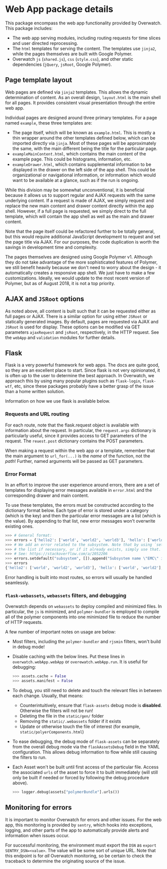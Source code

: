 # Web App package details

This package encompass the web app functionality provided by Overwatch. This package includes:

- The web app serving modules, including routing requests for time slices and user directed reprocessing.
- The `html` templates for serving the content. The templates use `jinja2`, while the pages themselves are
  built with Google Polymer.
- Overwatch `js` (`shared.js`), `css` (`style.css`), and other static dependencies (`jQuery`, `jsRoot`,
  Google Polymer).

## Page template layout

Web pages are defined via `jinja2` templates. This allows the dynamic determination of content. As an overall
design, `layout.html` is the main shell for all pages. It provides consistent visual presentation through the
entire web app.

Individual pages are designed around three primary templates. For a page named `example`, these three
templates are:

- The page itself, which will be known as `example.html`. This is mostly a thin wrapper around the other
  templates defined below, which can be imported directly via `jinja`. Most of these pages will be approximately
  the same, with the main different being the title for the particular page.
- `exampleMainContent.html`, which contains the main content of the example page. This could be histograms,
  information, etc.
- `exampleDrawer.html`, which contains supplemental information to be displayed in the drawer on the left side of the
  app shell. This could be organizational or navigational information, or information which would want to be
  available at a glance, such as if the run is ongoing.

While this division may be somewhat unconventional, it is beneficial because it allows us to support regular
and AJAX requests with the same underlying content. If a request is made of AJAX, we simply request and
replace the new main content and drawer content directly within the app shell. However, if a full page is
requested, we simply direct to the full template, which will contain the app shell as well as the main and
drawer content.

Note that the page itself could be refactored further to be totally general, but this would require additional
JavaScript development to request and set the page title via AJAX. For our purposes, the code duplication is
worth the savings in development time and complexity.

The pages themselves are designed using Google Polymer v1. Although they do not take advantage of the more
sophisticated features of Polymer, we still benefit heavily because we don't need to worry about the design -
it automatically creates a responsive app shell. We just have to make a few customizations. Ideally, we would
update to the most recent version of Polymer, but as of August 2018, it is not a top priority.

## AJAX and `JSRoot` options

As noted above, all content is built such that it can be requested either as full pages or AJAX. There is a
similar option for using either `JSRoot` or statically generated images. By default, pages are requested via
AJAX and `JSRoot` is used for display. These options can be modified via GET parameters `ajaxRequest` and
`jsRoot`, respectively, in the HTTP request. See the `webApp` and `validation` modules for further details.

## Flask

Flask is a very powerful framework for web apps. The docs are quite good, so they are an excellent place to
start. Since flask is not very opinionated, it is often up to the user to determine the best approach. In
Overwatch, we approach this by using many popular plugins such as `flask-login`, `flask-wtf`, etc, since these
packages probably have a better grasp of the issue than a home written solution.

Information on how we use flask is available below.

### Requests and URL routing

For each route, note that the flask.request object is available with information about the request. In
particular, the `request.args` dictionary is particularly useful, since it provides access to GET parameters
of the request. The `reuest.post` dictionary contains the POST parameters.

When making a request within the web app or a template, remember that the main argument to `url_for(...)` is
the _name_ of the function, not the _path_! Further, named arguments will be passed as GET parameters.

### Error Format

In an effort to improve the user experience around errors, there are a set of templates for displaying error
messages available in `error.html` and the corresponding drawer and main content.

To use these templates, the errors must be constructed according to the dictionary format below. Each type of
error is stored under a category (which is the key) and then the particular error messages are a list (which
is the value). By appending to that list, new error messages won't overwrite existing ones.

```python
>>> # General format:
>>> errors = {'hello2': ['world', 'world2', 'world3'], 'hello': ['world', 'world2']}
>>> # We add an error related to the subsystem. Note that by using `setdefault()`, we can created
>>> # the list if necessary, or if it already exists, simply use that.
>>> # See: https://stackoverflow.com/a/2052206
>>> errors.setdefault("subsystem", []).append("Subsystem name \"EMC\" is not available!")
>>> errors
{'hello2': ['world', 'world2', 'world3'], 'hello': ['world', 'world2'], 'subsystem': ['Subsystem name "EMC" is not available!']}
```

Error handling is built into most routes, so errors will usually be handled seamlessly.

### `flask-webassets`, `webassets` filters, and debugging

Overwatch depends on `webassets` to deploy compiled and minimized files. In particular, the `js` is minimized,
and `polymer-bundler` is employed to compile all of the polymer components into one minimized file to reduce
the number of HTTP requests.

A few number of important notes on usage are below:

- Most filters, including the `polymer-bundler` and `rjsmin` filters, won't build in debug mode!
- Disable caching with the below lines. Put these lines in `overwatch.webApp.webApp` or `overewatch.webApp.run`.
  It is useful for debugging:

    ```python
    >>> assets.cache = False
    >>> assets.manifest = False
    ```

- To debug, you still need to delete and touch the relevant files in between each change. Usually, that means:
    - Counterintuitively, ensure that `flask-assets` debug mode is **disabled**. Otherwise the filters will
      not be run!
    - Deleting the file in the `static/gen/` folder
    - Removing the `static/.webassets` folder if it exists
    - Update or otherwise touch the file of interest (for example, `static/polyerComponents.html`)
- To ease debugging, the debug mode of `flask-assets` can be separately from the overall debug mode via
  the `flaskAssetsDebug` field in the YAML configuration. This allows debug information to flow while still
  causing the filters to run.
- Each Asset won't be built until first access of the particular file. Access the associated `urls` of the
  asset to force it to built immediately (will still only be built if needed or forced by following the
  debug procedure above).

    ```python
    >>> logger.debug(assets["polymerBundle"].urls())
    ```

## Monitoring for errors

It is important to monitor Overwatch for errors and other issues. For the web app, this monitoring is provided
by `sentry`, which hooks into exceptions, logging, and other parts of the app to automatically provide alerts
and information when issues occur.

For successful monitoring, the environment must export the `DSN` as `export SENTRY_DSN=<value>`. The value
will be some sort of unique URL. Note that this endpoint is for _all_ Overwatch monitoring, so be certain to
check the traceback to determine the originating source of the issue.
